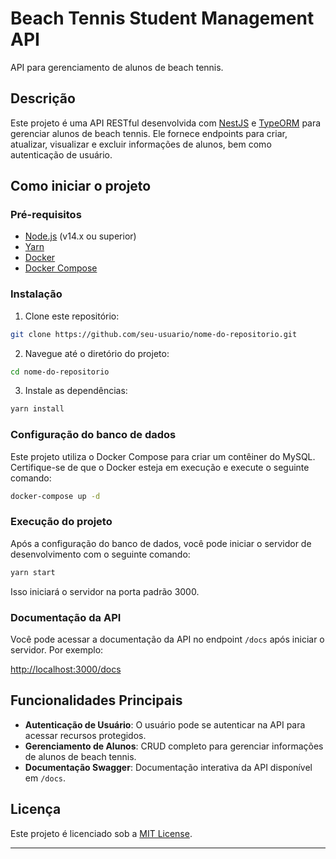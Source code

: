 # Beach Tennis Student Management API

API para gerenciamento de alunos de beach tennis.

## Descrição

Este projeto é uma API RESTful desenvolvida com [NestJS](https://nestjs.com/) e [TypeORM](https://typeorm.io/) para gerenciar alunos de beach tennis. Ele fornece endpoints para criar, atualizar, visualizar e excluir informações de alunos, bem como autenticação de usuário.

## Como iniciar o projeto

### Pré-requisitos

- [Node.js](https://nodejs.org/) (v14.x ou superior)
- [Yarn](https://yarnpkg.com/)
- [Docker](https://www.docker.com/)
- [Docker Compose](https://docs.docker.com/compose/)

### Instalação

1. Clone este repositório:

```bash
git clone https://github.com/seu-usuario/nome-do-repositorio.git
```

2. Navegue até o diretório do projeto:

```bash
cd nome-do-repositorio
```

3. Instale as dependências:

```bash
yarn install
```

### Configuração do banco de dados

Este projeto utiliza o Docker Compose para criar um contêiner do MySQL. Certifique-se de que o Docker esteja em execução e execute o seguinte comando:

```bash
docker-compose up -d
```

### Execução do projeto

Após a configuração do banco de dados, você pode iniciar o servidor de desenvolvimento com o seguinte comando:

```bash
yarn start
```

Isso iniciará o servidor na porta padrão 3000.

### Documentação da API

Você pode acessar a documentação da API no endpoint `/docs` após iniciar o servidor. Por exemplo:

[http://localhost:3000/docs](http://localhost:3000/docs)

## Funcionalidades Principais

- **Autenticação de Usuário**: O usuário pode se autenticar na API para acessar recursos protegidos.
- **Gerenciamento de Alunos**: CRUD completo para gerenciar informações de alunos de beach tennis.
- **Documentação Swagger**: Documentação interativa da API disponível em `/docs`.

## Licença

Este projeto é licenciado sob a [MIT License](LICENSE).

---
